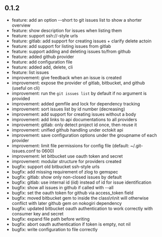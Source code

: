 ## 0.1.2

* feature: add an option --short to git issues list to show a shorter overview
* feature: show description for issues when listing them
* feature: support ssh://-style urls
* feature: gitlab: add support for creating issues + clarify delete actoin
* feature: add support for listing issues from gitlab
* feature: support adding and deleting issues to/from github
* feature: added github provider
* feature: add configuration file
* feature: added add, delete, cli
* feature: list issues
* improvement: give feedback when an issue is created
* improvement: expose the provider of gitlab, bitbucket, and github (useful on cli)
* improvement: run the `git issues list` by default if no argument is provided
* improvement: added gemfile and lock for dependency tracking
* improvement: sort issues list by id number (decreasing)
* improvement: add support for creating issues without a body
* improvement: add links to api documentations to all providers
* improvement: gitlab: only detect project id once, then reuse it
* improvement: unified github handling under octokit api
* improvement: save configuration options under the groupname of each provider
* improvement: limit file permissions for config file (default: ~/.git-issues.conf to 0600)
* improvement: let bitbucket use oauth token and secret
* improvement: modular structure for providers created
* bugfix: support old bitbucket ssh-style urls
* bugfix: add missing requirement of zlog to gemspec
* bugfix: gitlab: show only non-closed issues by default
* bugfix: gitlab: use internal id (iid) instead of id for issue identification
* bugfix: show all issues in github if called with --all
* bugfix: set the oauth token for github via access_token field
* bugfix: moved bitbucket gem to inside the class\n\nit will otherwise conflict with later github gem on nokogiri dependency
* bugfix: updated bitbucket oauth authentication to work correctly with consumer key and secret
* bugfix: expand file path before writing
* bugfix: abort oauth authentication if token is empty, not nil
* bugfix: write configuration to file correctly
